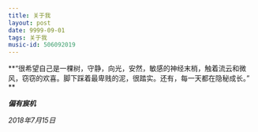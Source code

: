 ```yaml
---
title: 关于我
layout: post
date: 9999-09-01
tags: 关于我
music-id: 506092019
---
```

 **“很希望自己是一棵树，守静，向光，安然，敏感的神经末梢，触着流云和微风，窃窃的欢喜。脚下踩着最卑贱的泥，很踏实。还有，每一天都在隐秘成长。”
**



***偏有宸机*** 

*2018年7月15日*


